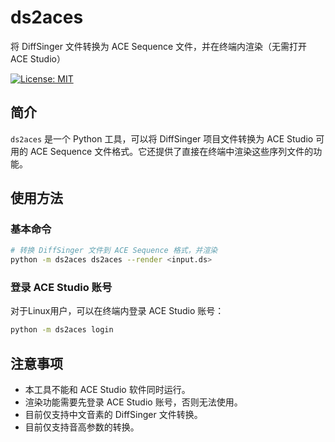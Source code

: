 # ds2aces

将 DiffSinger 文件转换为 ACE Sequence 文件，并在终端内渲染（无需打开 ACE Studio）

[![License: MIT](https://img.shields.io/badge/License-MIT-yellow.svg)](https://opensource.org/licenses/MIT)

## 简介

`ds2aces` 是一个 Python 工具，可以将 DiffSinger 项目文件转换为 ACE Studio 可用的 ACE Sequence 文件格式。它还提供了直接在终端中渲染这些序列文件的功能。

## 使用方法

### 基本命令

```bash
# 转换 DiffSinger 文件到 ACE Sequence 格式，并渲染
python -m ds2aces ds2aces --render <input.ds>
```

### 登录 ACE Studio 账号

对于Linux用户，可以在终端内登录 ACE Studio 账号：

```bash
python -m ds2aces login
```

## 注意事项

- 本工具不能和 ACE Studio 软件同时运行。
- 渲染功能需要先登录 ACE Studio 账号，否则无法使用。
- 目前仅支持中文音素的 DiffSinger 文件转换。
- 目前仅支持音高参数的转换。